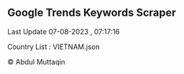 

## Google Trends Keywords Scraper 
 
Last Update 07-08-2023 , 07:17:16

Country List :
VIETNAM.json



© Abdul Muttaqin 
